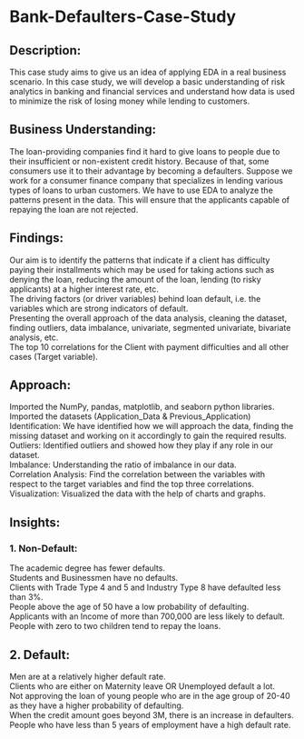 # Bank-Defaulters-Case-Study

## Description: 
This case study aims to give us an idea of applying EDA in a real business scenario. In this case study, we will develop a basic understanding of risk analytics in banking and financial services and understand how data is used to minimize the risk of losing money while lending to customers.
 
## Business Understanding:
The loan-providing companies find it hard to give loans to people due to their insufficient or non-existent credit history. Because of that, some consumers use it to their advantage by becoming a defaulters.
Suppose we work for a consumer finance company that specializes in lending various types of loans to urban customers. We have to use EDA to analyze the patterns present in the data. This will ensure that the applicants capable of repaying the loan are not rejected.

## Findings:	
Our aim is to identify the patterns that indicate if a client has difficulty paying their installments which may be used for taking actions such as denying the loan, reducing the amount of the loan, lending (to risky applicants) at a higher interest rate, etc.  
The driving factors (or driver variables) behind loan default, i.e. the variables which are strong indicators of default.  
Presenting the overall approach of the data analysis, cleaning the dataset, finding outliers, data imbalance, univariate, segmented univariate, bivariate analysis, etc.  
The top 10 correlations for the Client with payment difficulties and all other cases (Target variable).  

## Approach:	
Imported the NumPy, pandas, matplotlib, and seaborn python libraries.  
Imported the datasets (Application_Data & Previous_Application)   
Identification: We have identified how we will approach the data, finding the missing dataset and working on it accordingly to gain the required results.  
Outliers: Identified outliers and showed how they play if any role in our dataset.  
Imbalance: Understanding the ratio of imbalance in our data.   
Correlation Analysis: Find the correlation between the variables with respect to the target variables and find the top three correlations.  
Visualization: Visualized the data with the help of charts and graphs.  

## Insights: 
### 1.	Non-Default: 
The academic degree has fewer defaults.  
Students and Businessmen have no defaults.  
Clients with Trade Type 4 and 5 and Industry Type 8 have defaulted less than 3%.  
People above the age of 50 have a low probability of defaulting.  
Applicants with an Income of more than 700,000 are less likely to default.  
People with zero to two children tend to repay the loans.  
## 2.	Default: 
Men are at a relatively higher default rate.  
Clients who are either on Maternity leave OR Unemployed default a lot.  
Not approving the loan of young people who are in the age group of 20-40 as they have a higher probability of defaulting.  
When the credit amount goes beyond 3M, there is an increase in defaulters.  
People who have less than 5 years of employment have a high default rate.  


